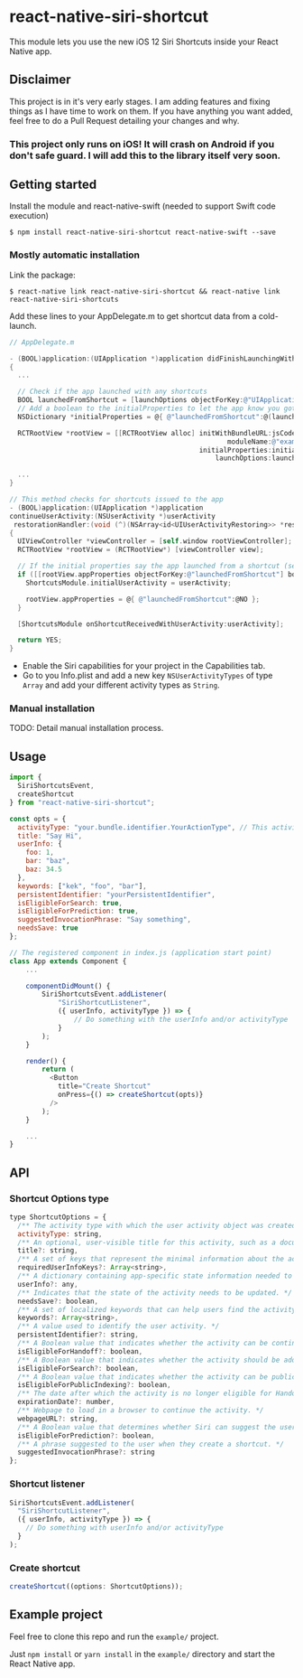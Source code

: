 # react-native-siri-shortcut

This module lets you use the new iOS 12 Siri Shortcuts inside your React Native app.

## Disclaimer

This project is in it's very early stages. I am adding features and fixing things
as I have time to work on them. If you have anything you want added, feel free to
do a Pull Request detailing your changes and why.

### This project only runs on iOS! It will crash on Android if you don't safe guard. I will add this to the library itself very soon.

## Getting started

Install the module and react-native-swift (needed to support Swift code execution)

`$ npm install react-native-siri-shortcut react-native-swift --save`

### Mostly automatic installation

Link the package:

`$ react-native link react-native-siri-shortcut && react-native link react-native-siri-shortcuts`

Add these lines to your AppDelegate.m to get shortcut data from a cold-launch.

```objectivec
// AppDelegate.m

- (BOOL)application:(UIApplication *)application didFinishLaunchingWithOptions:(NSDictionary *)launchOptions
{
  ...

  // Check if the app launched with any shortcuts
  BOOL launchedFromShortcut = [launchOptions objectForKey:@"UIApplicationLaunchOptionsUserActivityDictionaryKey"] != nil;
  // Add a boolean to the initialProperties to let the app know you got the initial shortcut
  NSDictionary *initialProperties = @{ @"launchedFromShortcut":@(launchedFromShortcut) };

  RCTRootView *rootView = [[RCTRootView alloc] initWithBundleURL:jsCodeLocation
                                                      moduleName:@"example"
                                               initialProperties:initialProperties // Add the initial properties here
                                                   launchOptions:launchOptions];

  ...
}

// This method checks for shortcuts issued to the app
- (BOOL)application:(UIApplication *)application
continueUserActivity:(NSUserActivity *)userActivity
 restorationHandler:(void (^)(NSArray<id<UIUserActivityRestoring>> *restorableObjects))restorationHandler
{
  UIViewController *viewController = [self.window rootViewController];
  RCTRootView *rootView = (RCTRootView*) [viewController view];

  // If the initial properties say the app launched from a shortcut (see above), tell the library about it.
  if ([[rootView.appProperties objectForKey:@"launchedFromShortcut"] boolValue]) {
    ShortcutsModule.initialUserActivity = userActivity;

    rootView.appProperties = @{ @"launchedFromShortcut":@NO };
  }

  [ShortcutsModule onShortcutReceivedWithUserActivity:userActivity];

  return YES;
}
```

- Enable the Siri capabilities for your project in the Capabilities tab.
- Go to you Info.plist and add a new key `NSUserActivityTypes` of type `Array`
  and add your different activity types as `String`.

### Manual installation

TODO: Detail manual installation process.

## Usage

```javascript
import {
  SiriShortcutsEvent,
  createShortcut
} from "react-native-siri-shortcut";

const opts = {
  activityType: "your.bundle.identifier.YourActionType", // This activity type needs to be set in `NSUserActivityTypes` on the Info.plist
  title: "Say Hi",
  userInfo: {
    foo: 1,
    bar: "baz",
    baz: 34.5
  },
  keywords: ["kek", "foo", "bar"],
  persistentIdentifier: "yourPersistentIdentifier",
  isEligibleForSearch: true,
  isEligibleForPrediction: true,
  suggestedInvocationPhrase: "Say something",
  needsSave: true
};

// The registered component in index.js (application start point)
class App extends Component {
    ...

    componentDidMount() {
        SiriShortcutsEvent.addListener(
            "SiriShortcutListener",
            ({ userInfo, activityType }) => {
                // Do something with the userInfo and/or activityType
            }
        );
    }

    render() {
        return (
          <Button
            title="Create Shortcut"
            onPress={() => createShortcut(opts)}
          />
        );
    }

    ...
}
```

## API

### Shortcut Options type

```javascript
type ShortcutOptions = {
  /** The activity type with which the user activity object was created. */
  activityType: string,
  /** An optional, user-visible title for this activity, such as a document name or web page title. */
  title?: string,
  /** A set of keys that represent the minimal information about the activity that should be stored for later restoration. */
  requiredUserInfoKeys?: Array<string>,
  /** A dictionary containing app-specific state information needed to continue an activity on another device. */
  userInfo?: any,
  /** Indicates that the state of the activity needs to be updated. */
  needsSave?: boolean,
  /** A set of localized keywords that can help users find the activity in search results. */
  keywords?: Array<string>,
  /** A value used to identify the user activity. */
  persistentIdentifier?: string,
  /** A Boolean value that indicates whether the activity can be continued on another device using Handoff. */
  isEligibleForHandoff?: boolean,
  /** A Boolean value that indicates whether the activity should be added to the on-device index. */
  isEligibleForSearch?: boolean,
  /** A Boolean value that indicates whether the activity can be publicly accessed by all iOS users. */
  isEligibleForPublicIndexing?: boolean,
  /** The date after which the activity is no longer eligible for Handoff or indexing. In ms since Unix Epox */
  expirationDate?: number,
  /** Webpage to load in a browser to continue the activity. */
  webpageURL?: string,
  /** A Boolean value that determines whether Siri can suggest the user activity as a shortcut to the user. */
  isEligibleForPrediction?: boolean,
  /** A phrase suggested to the user when they create a shortcut. */
  suggestedInvocationPhrase?: string
};
```

### Shortcut listener

```javascript
SiriShortcutsEvent.addListener(
  "SiriShortcutListener",
  ({ userInfo, activityType }) => {
    // Do something with userInfo and/or activityType
  }
);
```

### Create shortcut

```javascript
createShortcut((options: ShortcutOptions));
```

## Example project

Feel free to clone this repo and run the `example/` project.

Just `npm install` or `yarn install` in the `example/` directory and start the
React Native app.
